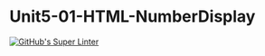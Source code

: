 # Unit5-01-HTML-NumberDisplay
[![GitHub's Super Linter](https://github.com/ICS2O-Programming-TheoR/Unit5-01-HTML-NumberDisplay/workflows/GitHub's%20Super%20Linter/badge.svg)](https://github.com/ICS2O-Programming-TheoR/Unit5-01-HTML-NumberDisplay/actions)